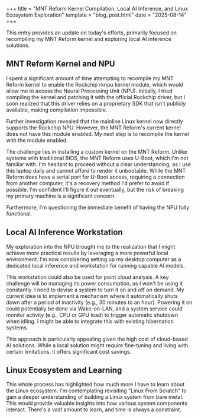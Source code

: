 +++
title = "MNT Reform Kernel Compilation, Local AI Inference, and Linux Ecosystem Exploration"
template = "blog_post.html"
date = "2025-08-14"
+++

This entry provides an update on today's efforts, primarily focused on recompiling my MNT Reform kernel and exploring local AI inference solutions.

## MNT Reform Kernel and NPU

I spent a significant amount of time attempting to recompile my MNT Reform kernel to enable the Rockchip rknpu kernel module, which would allow me to access the Neural Processing Unit (NPU). Initially, I tried compiling the kernel and patching it with the official Rockchip driver, but I soon realized that this driver relies on a proprietary SDK that isn't publicly available, making compilation impossible.

Further investigation revealed that the mainline Linux kernel now directly supports the Rockchip NPU. However, the MNT Reform's current kernel does not have this module enabled. My next step is to recompile the kernel with the module enabled.

The challenge lies in installing a custom kernel on the MNT Reform. Unlike systems with traditional BIOS, the MNT Reform uses U-Boot, which I'm not familiar with. I'm hesitant to proceed without a clear understanding, as I use this laptop daily and cannot afford to render it unbootable. While the MNT Reform does have a serial port for U-Boot access, requiring a connection from another computer, it's a recovery method I'd prefer to avoid if possible. I'm confident I'll figure it out eventually, but the risk of breaking my primary machine is a significant concern.

Furthermore, I'm questioning the immediate benefit of having the NPU fully functional.

## Local AI Inference Workstation

My exploration into the NPU brought me to the realization that I might achieve more practical results by leveraging a more powerful local environment. I'm now considering setting up my desktop computer as a dedicated local inference and workstation for running capable AI models.

This workstation could also be used for point cloud analysis. A key challenge will be managing its power consumption, as I won't be using it constantly. I need to devise a system to turn it on and off on demand. My current idea is to implement a mechanism where it automatically shuts down after a period of inactivity (e.g., 30 minutes to an hour). Powering it on could potentially be done via Wake-on-LAN, and a system service could monitor activity (e.g., CPU or GPU load) to trigger automatic shutdown when idling. I might be able to integrate this with existing hibernation systems.

This approach is particularly appealing given the high cost of cloud-based AI solutions. While a local solution might require fine-tuning and living with certain limitations, it offers significant cost savings.

## Linux Ecosystem and Learning

This whole process has highlighted how much more I have to learn about the Linux ecosystem. I'm contemplating revisiting "Linux From Scratch" to gain a deeper understanding of building a Linux system from bare metal. This would provide valuable insights into how various system components interact. There's a vast amount to learn, and time is always a constraint.

